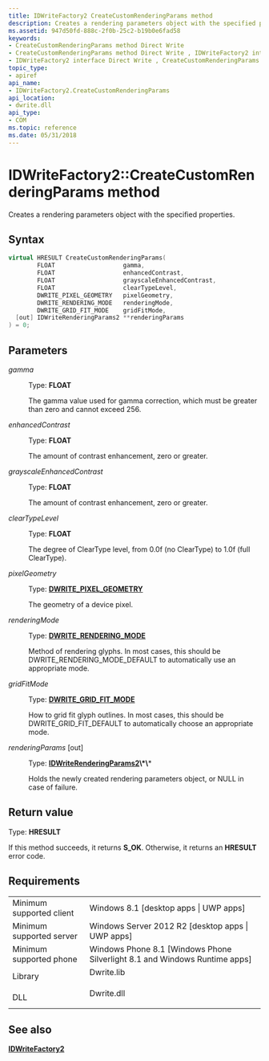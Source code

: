```yaml
---
title: IDWriteFactory2 CreateCustomRenderingParams method
description: Creates a rendering parameters object with the specified properties.
ms.assetid: 947d50fd-888c-2f0b-25c2-b19b0e6fad58
keywords:
- CreateCustomRenderingParams method Direct Write
- CreateCustomRenderingParams method Direct Write , IDWriteFactory2 interface
- IDWriteFactory2 interface Direct Write , CreateCustomRenderingParams method
topic_type:
- apiref
api_name:
- IDWriteFactory2.CreateCustomRenderingParams
api_location:
- dwrite.dll
api_type:
- COM
ms.topic: reference
ms.date: 05/31/2018
---
```


# IDWriteFactory2::CreateCustomRenderingParams method

Creates a rendering parameters object with the specified properties.

## Syntax


```C++
virtual HRESULT CreateCustomRenderingParams(
        FLOAT                   gamma,
        FLOAT                   enhancedContrast,
        FLOAT                   grayscaleEnhancedContrast,
        FLOAT                   clearTypeLevel,
        DWRITE_PIXEL_GEOMETRY   pixelGeometry,
        DWRITE_RENDERING_MODE   renderingMode,
        DWRITE_GRID_FIT_MODE    gridFitMode,
  [out] IDWriteRenderingParams2 **renderingParams
) = 0;
```



## Parameters

<dl> <dt>

*gamma* 
</dt> <dd>

Type: **FLOAT**

The gamma value used for gamma correction, which must be greater than zero and cannot exceed 256.

</dd> <dt>

*enhancedContrast* 
</dt> <dd>

Type: **FLOAT**

The amount of contrast enhancement, zero or greater.

</dd> <dt>

*grayscaleEnhancedContrast* 
</dt> <dd>

Type: **FLOAT**

The amount of contrast enhancement, zero or greater.

</dd> <dt>

*clearTypeLevel* 
</dt> <dd>

Type: **FLOAT**

The degree of ClearType level, from 0.0f (no ClearType) to 1.0f (full ClearType).

</dd> <dt>

*pixelGeometry* 
</dt> <dd>

Type: **[**DWRITE\_PIXEL\_GEOMETRY**](/windows/win32/api/dwrite/ne-dwrite-dwrite_pixel_geometry)**

The geometry of a device pixel.

</dd> <dt>

*renderingMode* 
</dt> <dd>

Type: **[**DWRITE\_RENDERING\_MODE**](/windows/win32/api/dwrite/ne-dwrite-dwrite_rendering_mode)**

Method of rendering glyphs. In most cases, this should be DWRITE\_RENDERING\_MODE\_DEFAULT to automatically use an appropriate mode.

</dd> <dt>

*gridFitMode* 
</dt> <dd>

Type: **[**DWRITE\_GRID\_FIT\_MODE**](/windows/win32/api/dwrite_2/ne-dwrite_2-dwrite_grid_fit_mode)**

How to grid fit glyph outlines. In most cases, this should be DWRITE\_GRID\_FIT\_DEFAULT to automatically choose an appropriate mode.

</dd> <dt>

*renderingParams* \[out\]
</dt> <dd>

Type: **[**IDWriteRenderingParams2**](https://msdn.microsoft.com/library/Dn900387(v=VS.85).aspx)\*\***

Holds the newly created rendering parameters object, or NULL in case of failure.

</dd> </dl>

## Return value

Type: **HRESULT**

If this method succeeds, it returns **S\_OK**. Otherwise, it returns an **HRESULT** error code.

## Requirements



|                                     |                                                                                         |
|-------------------------------------|-----------------------------------------------------------------------------------------|
| Minimum supported client<br/> | Windows 8.1 \[desktop apps \| UWP apps\]<br/>                                     |
| Minimum supported server<br/> | Windows Server 2012 R2 \[desktop apps \| UWP apps\]<br/>                          |
| Minimum supported phone<br/>  | Windows Phone 8.1 \[Windows Phone Silverlight 8.1 and Windows Runtime apps\]<br/> |
| Library<br/>                  | <dl> <dt>Dwrite.lib</dt> </dl>   |
| DLL<br/>                      | <dl> <dt>Dwrite.dll</dt> </dl>   |



## See also

<dl> <dt>

[**IDWriteFactory2**](idwritefactory2.md)
</dt> </dl>

 

 





